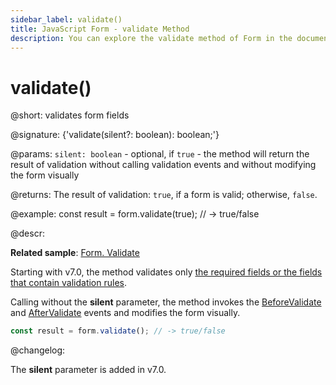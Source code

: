 ```yaml
---
sidebar_label: validate()
title: JavaScript Form - validate Method 
description: You can explore the validate method of Form in the documentation of the DHTMLX JavaScript UI library. Browse developer guides and API reference, try out code examples and live demos, and download a free 30-day evaluation version of DHTMLX Suite 7.
---
```


# validate()

@short: validates form fields

@signature: {'validate(silent?: boolean): boolean;'}

@params:
`silent: boolean` - optional, if `true` - the method will return the result of validation without calling validation events and without modifying the form visually

@returns:
The result of validation: `true`, if a form is valid; otherwise, `false`.

@example:
const result = form.validate(true); // -> true/false

@descr:

**Related sample**: [Form. Validate](https://snippet.dhtmlx.com/pmz0zk16)

Starting with v7.0, the method validates only [the required fields or the fields that contain validation rules](form/work_with_form.md#validatingform).

Calling without the **silent** parameter, the method invokes the [BeforeValidate](form/api/form_beforevalidate_event.md) and [AfterValidate](form/api/form_aftervalidate_event.md) events and modifies the form visually.

~~~js
const result = form.validate(); // -> true/false
~~~

@changelog: 

The **silent** parameter is added in v7.0.

[comment]: # (@related: form/work_with_form.md#validating-form)
